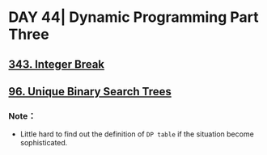 # DAY 44| Dynamic Programming Part Three

## [343. Integer Break](https://leetcode.com/problems/integer-break/description/)
## [96. Unique Binary Search Trees](https://leetcode.com/problems/unique-binary-search-trees/description/)
### Note：
- Little hard to find out the definition of `DP table` if the situation become sophisticated.
